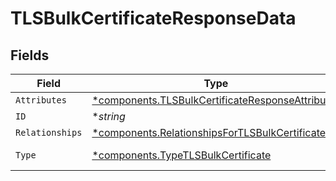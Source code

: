 # TLSBulkCertificateResponseData


## Fields

| Field                                                                                                           | Type                                                                                                            | Required                                                                                                        | Description                                                                                                     | Example                                                                                                         |
| --------------------------------------------------------------------------------------------------------------- | --------------------------------------------------------------------------------------------------------------- | --------------------------------------------------------------------------------------------------------------- | --------------------------------------------------------------------------------------------------------------- | --------------------------------------------------------------------------------------------------------------- |
| `Attributes`                                                                                                    | [*components.TLSBulkCertificateResponseAttributes](../../models/shared/tlsbulkcertificateresponseattributes.md) | :heavy_minus_sign:                                                                                              | N/A                                                                                                             |                                                                                                                 |
| `ID`                                                                                                            | **string*                                                                                                       | :heavy_minus_sign:                                                                                              | N/A                                                                                                             | cRTguUGZzb2W9Euo4moOr                                                                                           |
| `Relationships`                                                                                                 | [*components.RelationshipsForTLSBulkCertificate](../../models/shared/relationshipsfortlsbulkcertificate.md)     | :heavy_minus_sign:                                                                                              | N/A                                                                                                             |                                                                                                                 |
| `Type`                                                                                                          | [*components.TypeTLSBulkCertificate](../../models/shared/typetlsbulkcertificate.md)                             | :heavy_minus_sign:                                                                                              | Resource type                                                                                                   |                                                                                                                 |